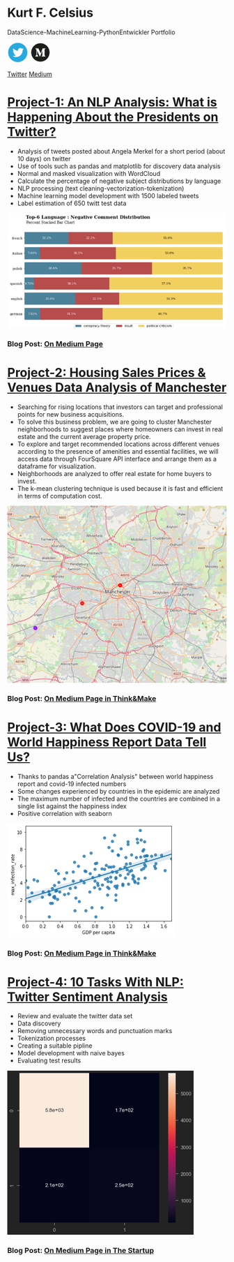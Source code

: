 # Kurt F. Celsius
DataScience-MachineLearning-PythonEntwickler Portfolio

![](/images/Webp.net-resizeimage.png)                                         ![](/images/medium_trancp.png)

[Twitter](https://twitter.com/MakePublication)                                [Medium](https://kurt-celsius.medium.com/)

# [Project-1: An NLP Analysis: What is Happening About the Presidents on Twitter?](https://github.com/fk-pixel/Medium/tree/master/tw_merkel_project)
- Analysis of tweets posted about Angela Merkel for a short period (about 10 days) on twitter
- Use of tools such as pandas and matplotlib for discovery data analysis
- Normal and masked visualization with WordCloud
- Calculate the percentage of negative subject distributions by language
- NLP processing (text cleaning-vectorization-tokenization) 
- Machine learning model development with 1500 labeled tweets
- Label estimation of 650 twitt test data

![](/images/1_AzYpwgU97-_SsJGWW0lZTg.png)

### Blog Post: [On Medium Page](https://kurt-celsius.medium.com/will-the-president-go-home-due-to-the-corona-crisis-the-epidemic-and-the-changing-sentiments-on-14bd99943f1a)



# [Project-2: Housing Sales Prices & Venues Data Analysis of Manchester](https://github.com/fk-pixel/Capstone-Projekt-fk-pixel/blob/master/Manchester%20Sale%20of%20House%20Suitable%20Place%20.ipynb)
-  Searching for rising locations that investors can target and professional points for new business acquisitions.
- To solve this business problem, we are going to cluster Manchester neighborhoods to suggest places where homeowners can invest in real estate and the current average property price.
- To explore and target recommended locations across different venues according to the presence of amenities and essential facilities, we will access data through FourSquare API interface and arrange them as a dataframe for visualization.
- Neighborhoods are analyzed to offer real estate for home buyers to invest.
- The k-mean clustering technique is used because it is fast and efficient in terms of computation cost.

![](/images/manchester_knn_project.png)

### Blog Post: [On Medium Page in Think&Make](https://medium.com/think-make/housing-sales-prices-venues-data-analysis-of-manchester-95f07228a7dc) 
 
# [Project-3: What Does COVID-19 and World Happiness Report Data Tell Us?](https://github.com/fk-pixel/Coursera-Project-Network/blob/master/Covid19_DataAnalysis%20.ipynb)
- Thanks to pandas a"Correlation Analysis" between world happiness report and covid-19 infected numbers
- Some changes experienced by countries in the epidemic are analyzed
- The maximum number of infected and the countries are combined in a single list against the happiness index
- Positive correlation with seaborn

![](/images/covid-19_and_happiness_report.png)

### Blog Post: [On Medium Page in Think&Make](https://medium.com/think-make/what-does-covid-19-and-world-happiness-report-data-tell-us-c76bdd44b7ac)

# [Project-4: 10 Tasks With NLP: Twitter Sentiment Analysis](https://github.com/fk-pixel/Medium/tree/master/twitter_sentiment_analysis)
- Review and evaluate the twitter data set
- Data discovery
- Removing unnecessary words and punctuation marks
- Tokenization processes
- Creating a suitable pipline
- Model development with naive bayes
- Evaluating test results

![](/images/1_iBp2wPbgkdm7l9_GoFgzGw.png)

### Blog Post: [On Medium Page in The Startup](https://kurt-celsius.medium.com/10-tasks-with-nlp-twitter-sentiment-analysis-fb1a2757d91f)
